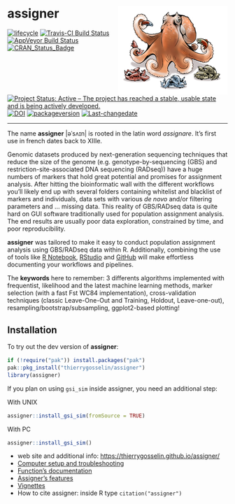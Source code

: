 
# assigner <img src="docs/logo.png" align="right" alt="" />

<!-- badges: start -->

[![lifecycle](https://img.shields.io/badge/lifecycle-maturing-blue.svg)](https://tidyverse.org/lifecycle/#maturing)
[![Travis-CI Build
Status](https://travis-ci.org/thierrygosselin/assigner.svg?branch=master)](https://travis-ci.org/thierrygosselin/assigner)
[![AppVeyor Build
Status](https://ci.appveyor.com/api/projects/status/github/thierrygosselin/assigner?branch=master&svg=true)](https://ci.appveyor.com/project/thierrygosselin/assigner)
[![CRAN\_Status\_Badge](http://www.r-pkg.org/badges/version/assigner)](http://cran.r-project.org/package=assigner)
[![Project Status: Active – The project has reached a stable, usable
state and is being actively
developed.](http://www.repostatus.org/badges/latest/active.svg)](http://www.repostatus.org/#active)
[![DOI](https://zenodo.org/badge/14548/thierrygosselin/assigner.svg)](https://zenodo.org/badge/latestdoi/14548/thierrygosselin/assigner)
[![packageversion](https://img.shields.io/badge/Package%20version-0.5.5-orange.svg)](commits/master)
[![Last-changedate](https://img.shields.io/badge/last%20change-2019--04--28-brightgreen.svg)](/commits/master)

-----

The name **assigner** |əˈsʌɪn| is rooted in the latin word *assignare*.
It’s first use in french dates back to XIIIe.

Genomic datasets produced by next-generation sequencing techniques that
reduce the size of the genome (e.g. genotype-by-sequencing (GBS) and
restriction-site-associated DNA sequencing (RADseq)) have a huge numbers
of markers that hold great potential and promises for assignment
analysis. After hitting the bioinformatic wall with the different
workflows you’ll likely end up with several folders containing whitelist
and blacklist of markers and individuals, data sets with various *de
novo* and/or filtering parameters and … missing data. This reality of
GBS/RADseq data is quite hard on GUI software traditionally used for
population assignment analysis. The end results are usually poor data
exploration, constrained by time, and poor reproducibility.

**assigner** was tailored to make it easy to conduct population
assignment analysis using GBS/RADseq data within R. Additionally,
combining the use of tools like [R
Notebook](http://rmarkdown.rstudio.com/r_notebooks.html),
[RStudio](https://www.rstudio.com) and [GitHub](https://github.com) will
make effortless documenting your workflows and pipelines.

The **keywords** here to remember: 3 differents algorithms implemented
with frequentist, likelihood and the latest machine learning methods,
marker selection (with a fast Fst WC84 implementation), cross-validation
techniques (classic Leave-One-Out and Training, Holdout, Leave-one-out),
resampling/bootstrap/subsampling, ggplot2-based plotting\!

## Installation

To try out the dev version of **assigner**:

``` r
if (!require("pak")) install.packages("pak")
pak::pkg_install("thierrygosselin/assigner")
library(assigner)
```

If you plan on using `gsi_sim` inside assigner, you need an additional
step:

With UNIX

``` r
assigner::install_gsi_sim(fromSource = TRUE)
```

With PC

``` r
assigner::install_gsi_sim()
```

  - web site and additional info:
    <https://thierrygosselin.github.io/assigner/>
  - [Computer setup and
    troubleshooting](http://thierrygosselin.github.io/assigner/articles/rad_genomics_computer_setup.html)
  - [Function’s
    documentation](http://thierrygosselin.github.io/assigner/reference/index.html)
  - [Assigner’s
    features](http://thierrygosselin.github.io/assigner/FEATURES.html)
  - [Vignettes](http://thierrygosselin.github.io/assigner/articles/index.html)
  - How to cite assigner: inside R type `citation("assigner")`
